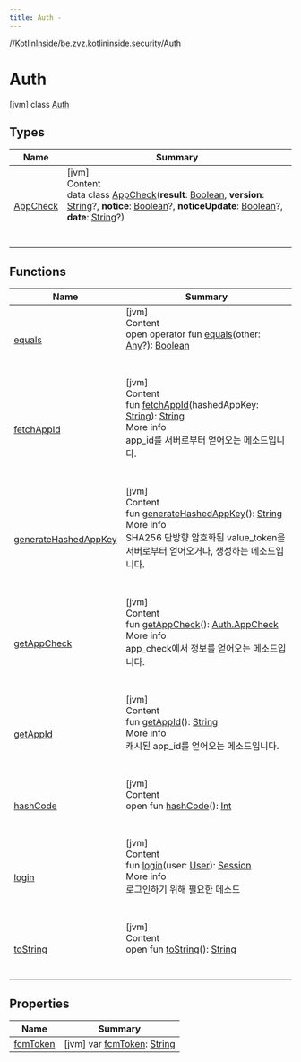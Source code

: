 ```yaml
---
title: Auth -
---
```

//[KotlinInside](../../index.md)/[be.zvz.kotlininside.security](../index.md)/[Auth](index.md)



# Auth  
 [jvm] class [Auth](index.md)   


## Types  
  
|  Name|  Summary| 
|---|---|
| <a name="be.zvz.kotlininside.security/Auth.AppCheck///PointingToDeclaration/"></a>[AppCheck](-app-check/index.md)| <a name="be.zvz.kotlininside.security/Auth.AppCheck///PointingToDeclaration/"></a>[jvm]  <br>Content  <br>data class [AppCheck](-app-check/index.md)(**result**: [Boolean](https://kotlinlang.org/api/latest/jvm/stdlib/kotlin/-boolean/index.html), **version**: [String](https://kotlinlang.org/api/latest/jvm/stdlib/kotlin/-string/index.html)?, **notice**: [Boolean](https://kotlinlang.org/api/latest/jvm/stdlib/kotlin/-boolean/index.html)?, **noticeUpdate**: [Boolean](https://kotlinlang.org/api/latest/jvm/stdlib/kotlin/-boolean/index.html)?, **date**: [String](https://kotlinlang.org/api/latest/jvm/stdlib/kotlin/-string/index.html)?)  <br><br><br>


## Functions  
  
|  Name|  Summary| 
|---|---|
| <a name="kotlin/Any/equals/#kotlin.Any?/PointingToDeclaration/"></a>[equals](../../be.zvz.kotlininside.utils/-string-util/-companion/index.md#%5Bkotlin%2FAny%2Fequals%2F%23kotlin.Any%3F%2FPointingToDeclaration%2F%5D%2FFunctions%2F49489957)| <a name="kotlin/Any/equals/#kotlin.Any?/PointingToDeclaration/"></a>[jvm]  <br>Content  <br>open operator fun [equals](../../be.zvz.kotlininside.utils/-string-util/-companion/index.md#%5Bkotlin%2FAny%2Fequals%2F%23kotlin.Any%3F%2FPointingToDeclaration%2F%5D%2FFunctions%2F49489957)(other: [Any](https://kotlinlang.org/api/latest/jvm/stdlib/kotlin/-any/index.html)?): [Boolean](https://kotlinlang.org/api/latest/jvm/stdlib/kotlin/-boolean/index.html)  <br><br><br>
| <a name="be.zvz.kotlininside.security/Auth/fetchAppId/#kotlin.String/PointingToDeclaration/"></a>[fetchAppId](fetch-app-id.md)| <a name="be.zvz.kotlininside.security/Auth/fetchAppId/#kotlin.String/PointingToDeclaration/"></a>[jvm]  <br>Content  <br>fun [fetchAppId](fetch-app-id.md)(hashedAppKey: [String](https://kotlinlang.org/api/latest/jvm/stdlib/kotlin/-string/index.html)): [String](https://kotlinlang.org/api/latest/jvm/stdlib/kotlin/-string/index.html)  <br>More info  <br>app_id를 서버로부터 얻어오는 메소드입니다.  <br><br><br>
| <a name="be.zvz.kotlininside.security/Auth/generateHashedAppKey/#/PointingToDeclaration/"></a>[generateHashedAppKey](generate-hashed-app-key.md)| <a name="be.zvz.kotlininside.security/Auth/generateHashedAppKey/#/PointingToDeclaration/"></a>[jvm]  <br>Content  <br>fun [generateHashedAppKey](generate-hashed-app-key.md)(): [String](https://kotlinlang.org/api/latest/jvm/stdlib/kotlin/-string/index.html)  <br>More info  <br>SHA256 단방향 암호화된 value_token을 서버로부터 얻어오거나, 생성하는 메소드입니다.  <br><br><br>
| <a name="be.zvz.kotlininside.security/Auth/getAppCheck/#/PointingToDeclaration/"></a>[getAppCheck](get-app-check.md)| <a name="be.zvz.kotlininside.security/Auth/getAppCheck/#/PointingToDeclaration/"></a>[jvm]  <br>Content  <br>fun [getAppCheck](get-app-check.md)(): [Auth.AppCheck](-app-check/index.md)  <br>More info  <br>app_check에서 정보를 얻어오는 메소드입니다.  <br><br><br>
| <a name="be.zvz.kotlininside.security/Auth/getAppId/#/PointingToDeclaration/"></a>[getAppId](get-app-id.md)| <a name="be.zvz.kotlininside.security/Auth/getAppId/#/PointingToDeclaration/"></a>[jvm]  <br>Content  <br>fun [getAppId](get-app-id.md)(): [String](https://kotlinlang.org/api/latest/jvm/stdlib/kotlin/-string/index.html)  <br>More info  <br>캐시된 app_id를 얻어오는 메소드입니다.  <br><br><br>
| <a name="kotlin/Any/hashCode/#/PointingToDeclaration/"></a>[hashCode](../../be.zvz.kotlininside.utils/-string-util/-companion/index.md#%5Bkotlin%2FAny%2FhashCode%2F%23%2FPointingToDeclaration%2F%5D%2FFunctions%2F49489957)| <a name="kotlin/Any/hashCode/#/PointingToDeclaration/"></a>[jvm]  <br>Content  <br>open fun [hashCode](../../be.zvz.kotlininside.utils/-string-util/-companion/index.md#%5Bkotlin%2FAny%2FhashCode%2F%23%2FPointingToDeclaration%2F%5D%2FFunctions%2F49489957)(): [Int](https://kotlinlang.org/api/latest/jvm/stdlib/kotlin/-int/index.html)  <br><br><br>
| <a name="be.zvz.kotlininside.security/Auth/login/#be.zvz.kotlininside.session.user.User/PointingToDeclaration/"></a>[login](login.md)| <a name="be.zvz.kotlininside.security/Auth/login/#be.zvz.kotlininside.session.user.User/PointingToDeclaration/"></a>[jvm]  <br>Content  <br>fun [login](login.md)(user: [User](../../be.zvz.kotlininside.session.user/-user/index.md)): [Session](../../be.zvz.kotlininside.session/-session/index.md)  <br>More info  <br>로그인하기 위해 필요한 메소드  <br><br><br>
| <a name="kotlin/Any/toString/#/PointingToDeclaration/"></a>[toString](../../be.zvz.kotlininside.utils/-string-util/-companion/index.md#%5Bkotlin%2FAny%2FtoString%2F%23%2FPointingToDeclaration%2F%5D%2FFunctions%2F49489957)| <a name="kotlin/Any/toString/#/PointingToDeclaration/"></a>[jvm]  <br>Content  <br>open fun [toString](../../be.zvz.kotlininside.utils/-string-util/-companion/index.md#%5Bkotlin%2FAny%2FtoString%2F%23%2FPointingToDeclaration%2F%5D%2FFunctions%2F49489957)(): [String](https://kotlinlang.org/api/latest/jvm/stdlib/kotlin/-string/index.html)  <br><br><br>


## Properties  
  
|  Name|  Summary| 
|---|---|
| <a name="be.zvz.kotlininside.security/Auth/fcmToken/#/PointingToDeclaration/"></a>[fcmToken](fcm-token.md)| <a name="be.zvz.kotlininside.security/Auth/fcmToken/#/PointingToDeclaration/"></a> [jvm] var [fcmToken](fcm-token.md): [String](https://kotlinlang.org/api/latest/jvm/stdlib/kotlin/-string/index.html)   <br>

